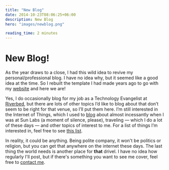 ```yaml
---
title: "New Blog"
date: 2014-10-23T08:06:25+06:00
description: New Blog
hero: "images/newblog.png"

reading_time: 2 minutes
---
```

# New Blog!

As the year draws to a close, I had this wild idea to revive my personal/professional blog. I have no idea why, but it seemed like a good idea at the time. So I rebuilt the template I had made years ago to go with my <a href="https://davidgs.com/">website</a> and here we are!

Yes, I do occasionally blog for my job as a Technology Evangelist at <a href="https://blog.riverbed.com/">Riverbed</a>, but there are lots of other topics I’d like to blog about that don’t seem to be right for that venue, so I’ll put them here. I’m still interested in the Internet of Things, which I used to <a href="https://blogs.oracle.com/davidgs">blog</a> about almost incessantly when I was at Sun Labs (a moment of silence, please), traveling — which I do a lot of these days — and other topics of interest to me. For a list of things I’m interested in, feel free to see <a href="/#projects">this list</a>.

In reality, it could be anything. Being polite company, it won't be politics or religion, but you can get that anywhere on the internet these days. The last thing the world needs is another place for <strong>that</strong> drivel. I have no idea how regularly I'll post, but if there's something you want to see me cover, feel free to <a href="mailto:blog@davidgs.com">contact me</a>.